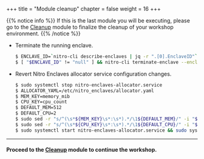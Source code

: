 +++
title = "Module cleanup"
chapter = false
weight = 16
+++

{{% notice info %}}
If this is the last module you will be executing, please go to the [Cleanup](../cleanup.html) module to finalize the cleanup of your workshop environment.
{{% /notice %}}

* Terminate the running enclave.
    ```sh
    $ ENCLAVE_ID=`nitro-cli describe-enclaves | jq -r ".[0].EnclaveID"`
    $ [ "$ENCLAVE_ID" != "null" ] && nitro-cli terminate-enclave --enclave-id ${ENCLAVE_ID}
    ```

* Revert Nitro Enclaves allocator service configuration changes.

    ```sh
    $ sudo systemctl stop nitro-enclaves-allocator.service
    $ ALLOCATOR_YAML=/etc/nitro_enclaves/allocator.yaml
    $ MEM_KEY=memory_mib
    $ CPU_KEY=cpu_count
    $ DEFAULT_MEM=512
    $ DEFAULT_CPU=2
    $ sudo sed -r "s/^(\s*${MEM_KEY}\s*:\s*).*/\1${DEFAULT_MEM}/" -i "${ALLOCATOR_YAML}"
    $ sudo sed -r "s/^(\s*${CPU_KEY}\s*:\s*).*/\1${DEFAULT_CPU}/" -i "${ALLOCATOR_YAML}"
    $ sudo systemctl start nitro-enclaves-allocator.service && sudo systemctl enable nitro-enclaves-allocator.service
    ```

---
#### Proceed to the [Cleanup](../cleanup.html) module to continue the workshop.